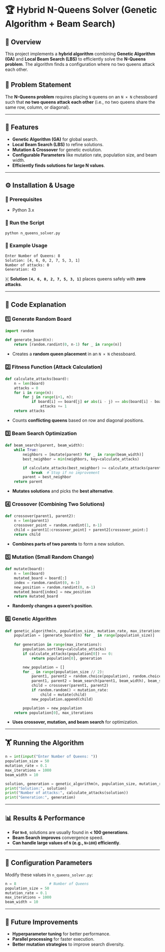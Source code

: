 # 🏆 Hybrid N-Queens Solver (Genetic Algorithm + Beam Search)

## 📌 Overview
This project implements a **hybrid algorithm** combining **Genetic Algorithm (GA)** and **Local Beam Search (LBS)** to efficiently solve the **N-Queens problem**. The algorithm finds a configuration where no two queens attack each other.

## 🎯 Problem Statement
The **N-Queens problem** requires placing `N` queens on an `N × N` chessboard such that **no two queens attack each other** (i.e., no two queens share the same row, column, or diagonal).

---

## 🚀 Features
- **Genetic Algorithm (GA)** for global search.
- **Local Beam Search (LBS)** to refine solutions.
- **Mutation & Crossover** for genetic evolution.
- **Configurable Parameters** like mutation rate, population size, and beam width.
- **Efficiently finds solutions for large N values**.

---

## ⚙️ Installation & Usage

### 🔹 Prerequisites
- Python 3.x

### 🔹 Run the Script
```bash
python n_queens_solver.py
```

### 🔹 Example Usage
```bash
Enter Number of Queens: 8
Solution: [4, 6, 0, 2, 7, 5, 3, 1]
Number of attacks: 0
Generation: 43
```
🇰 **Solution `[4, 6, 0, 2, 7, 5, 3, 1]`** places queens safely with **zero attacks**.

---

## 📝 Code Explanation

### **1️⃣ Generate Random Board**
```python
import random

def generate_board(n):
    return [random.randint(0, n-1) for _ in range(n)]
```
- Creates a **random queen placement** in an `N × N` chessboard.

### **2️⃣ Fitness Function (Attack Calculation)**
```python
def calculate_attacks(board):
    n = len(board)
    attacks = 0
    for i in range(n):
        for j in range(i+1, n):
            if board[i] == board[j] or abs(i - j) == abs(board[i] - board[j]):
                attacks += 1
    return attacks
```
- Counts **conflicting queens** based on row and diagonal positions.

### **3️⃣ Beam Search Optimization**
```python
def beam_search(parent, beam_width):
    while True:
        neighbors = [mutate(parent) for _ in range(beam_width)]
        best_neighbor = min(neighbors, key=calculate_attacks)

        if calculate_attacks(best_neighbor) >= calculate_attacks(parent):
            break  # Stop if no improvement
        parent = best_neighbor
    return parent
```
- **Mutates solutions** and picks the **best alternative**.

### **4️⃣ Crossover (Combining Two Solutions)**
```python
def crossover(parent1, parent2):
    n = len(parent1)
    crossover_point = random.randint(1, n-1)
    child = parent1[:crossover_point] + parent2[crossover_point:]
    return child
```
- **Combines parts of two parents** to form a new solution.

### **5️⃣ Mutation (Small Random Change)**
```python
def mutate(board):
    n = len(board)
    mutated_board = board[:]
    index = random.randint(0, n-1)
    new_position = random.randint(0, n-1)
    mutated_board[index] = new_position
    return mutated_board
```
- **Randomly changes a queen’s position**.

### **6️⃣ Genetic Algorithm**
```python
def genetic_algorithm(n, population_size, mutation_rate, max_iterations, beam_width):
    population = [generate_board(n) for _ in range(population_size)]
    
    for generation in range(max_iterations):
        population.sort(key=calculate_attacks)
        if calculate_attacks(population[0]) == 0:
            return population[0], generation

        new_population = []
        for _ in range(population_size // 2):
            parent1, parent2 = random.choice(population), random.choice(population)
            parent1, parent2 = beam_search(parent1, beam_width), beam_search(parent2, beam_width)
            child = crossover(parent1, parent2)
            if random.random() < mutation_rate:
                child = mutate(child)
            new_population.append(child)

        population = new_population
    return population[0], max_iterations
```
- **Uses crossover, mutation, and beam search** for optimization.

---

## 🏋️ Running the Algorithm

```python
n = int(input("Enter Number of Queens: "))  
population_size = 50  
mutation_rate = 0.1
max_iterations = 1000  
beam_width = 10  

solution, generation = genetic_algorithm(n, population_size, mutation_rate, max_iterations, beam_width)
print("Solution:", solution)
print("Number of attacks:", calculate_attacks(solution))
print("Generation:", generation)
```

---

## 📊 Results & Performance
- **For `N=8`**, solutions are usually found in **< 100 generations**.
- **Beam Search improves** convergence speed.
- **Can handle large values of `N` (e.g., `N=100`) efficiently**.

---

## 🔧 Configuration Parameters
Modify these values in `n_queens_solver.py`:
```python
n = 8               # Number of Queens
population_size = 50  
mutation_rate = 0.1  
max_iterations = 1000  
beam_width = 10  
```

---

## 📀 Future Improvements
- **Hyperparameter tuning** for better performance.
- **Parallel processing** for faster execution.
- **Better mutation strategies** to improve search diversity.


